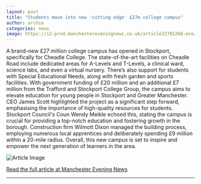 ```yaml
---
layout: post
title: "Students move into new 'cutting-edge' £27m college campus"
author: archie
categories: news
image: https://i2-prod.manchestereveningnews.co.uk/article32701268.ece/ALTERNATES/s1200/0_JKP-251002-5246-2.jpg
---
```

A brand-new £27 million college campus has opened in Stockport, specifically for Cheadle College. The state-of-the-art facilities on Cheadle Road include dedicated areas for A-Levels and T-Levels, a clinical ward, science labs, and even a virtual nursery. There’s also support for students with Special Educational Needs, along with fresh garden and sports facilities. With government funding of £20 million and an additional £7 million from the Trafford and Stockport College Group, the campus aims to elevate education for young people in Stockport and Greater Manchester. CEO James Scott highlighted the project as a significant step forward, emphasising the importance of high-quality resources for students. Stockport Council's Coun Wendy Meikle echoed this, stating the campus is crucial for providing a top-notch education and fostering growth in the borough. Construction firm Wilmott Dixon managed the building process, employing numerous local apprentices and deliberately spending £9 million within a 20-mile radius. Overall, this new campus is set to inspire and empower the next generation of learners in the area.

![Article Image](https://i2-prod.manchestereveningnews.co.uk/article32701268.ece/ALTERNATES/s1200/0_JKP-251002-5246-2.jpg)

[Read the full article at Manchester Evening News](https://www.manchestereveningnews.co.uk/news/greater-manchester-news/students-move-new-cutting-edge-32699343)

---

